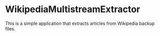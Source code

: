 # WikipediaMultistreamExtractor
This is a simple application that extracts articles from Wikipedia backup files.
